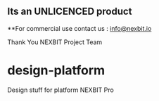 ## Its an UNLICENCED product
**For commercial use contact us : info@nexbit.io

Thank You
NEXBIT Project Team

# design-platform
Design stuff for platform NEXBIT Pro
